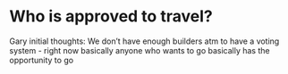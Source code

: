 # Who is approved to travel?

Gary initial thoughts: We don’t have enough builders atm to have a voting system - right now basically anyone who wants to go basically has the opportunity to go